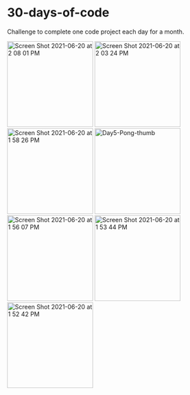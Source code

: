 
# 30-days-of-code
Challenge to complete one code project each day for a month. 

<img width="200" alt="Screen Shot 2021-06-20 at 2 08 01 PM" src="https://user-images.githubusercontent.com/4127229/122686930-03f9ba80-d1d1-11eb-99c1-9852c493da89.png">
<img width="200" alt="Screen Shot 2021-06-20 at 2 03 24 PM" src="https://user-images.githubusercontent.com/4127229/122686931-04925100-d1d1-11eb-9094-ae50d33564a6.png">
<img width="200" alt="Screen Shot 2021-06-20 at 1 58 26 PM" src="https://user-images.githubusercontent.com/4127229/122686932-04925100-d1d1-11eb-85e4-95d7f0984fd7.png">
<img width="200" alt="Day5-Pong-thumb" src="https://user-images.githubusercontent.com/4127229/122687074-c34e7100-d1d1-11eb-86a2-f7b28103c01d.png">
<img width="200" alt="Screen Shot 2021-06-20 at 1 56 07 PM" src="https://user-images.githubusercontent.com/4127229/122686933-052ae780-d1d1-11eb-8997-bca4af53c08f.png">
<img width="200" alt="Screen Shot 2021-06-20 at 1 53 44 PM" src="https://user-images.githubusercontent.com/4127229/122686934-052ae780-d1d1-11eb-8ca4-61d0930c425d.png">
<img width="200" alt="Screen Shot 2021-06-20 at 1 52 42 PM" src="https://user-images.githubusercontent.com/4127229/122686935-052ae780-d1d1-11eb-82c2-a03ddaac42b8.png">
